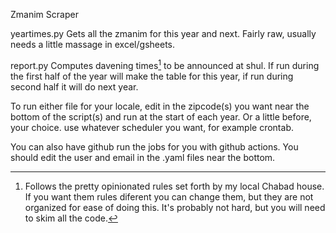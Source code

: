 Zmanim Scraper

yeartimes.py
Gets all the zmanim for this year and next. Fairly raw, usually needs a little massage in excel/gsheets.


report.py
Computes davening times[^1] to be announced at shul. If run during the first half of the year will make the table for this year, if run during second half it will do next year.
[^1]: Follows the pretty opinionated rules set forth by my local Chabad house. If you want them rules diferent you can change them, but they are not organized for ease of doing this. It's probably not hard, but you will need to skim all the code.

To run either file for your locale, edit in the zipcode(s) you want near the bottom of the script(s) and run at the start of each year. Or a little before, your choice. use whatever scheduler you want, for example crontab.

You can also have github run the jobs for you with github actions. You should edit the user and email in the .yaml files near the bottom.
